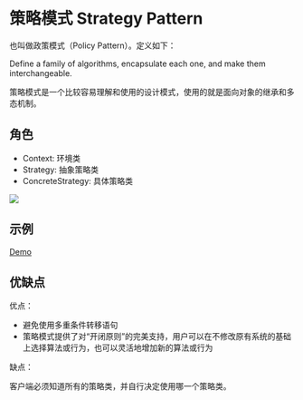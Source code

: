 # 策略模式 Strategy Pattern

也叫做政策模式（Policy Pattern）。定义如下：

Define a family of algorithms, encapsulate each one, and make them interchangeable.

策略模式是一个比较容易理解和使用的设计模式，使用的就是面向对象的继承和多态机制。

## 角色

- Context: 环境类
- Strategy: 抽象策略类
- ConcreteStrategy: 具体策略类

![](https://design-patterns.readthedocs.io/zh_CN/latest/_images/Strategy.jpg)

## 示例

[Demo](./Demo.java)

## 优缺点

优点：

- 避免使用多重条件转移语句
- 策略模式提供了对“开闭原则”的完美支持，用户可以在不修改原有系统的基础上选择算法或行为，也可以灵活地增加新的算法或行为

缺点：

客户端必须知道所有的策略类，并自行决定使用哪一个策略类。
